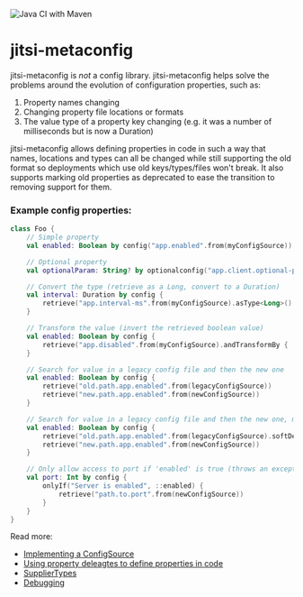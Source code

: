 ![Java CI with Maven](https://github.com/bbaldino/jitsi-metaconfig/workflows/Java%20CI%20with%20Maven/badge.svg)

# jitsi-metaconfig

jitsi-metaconfig is _not_ a config library.  jitsi-metaconfig helps solve the problems around the evolution of configuration properties, such as:

1) Property names changing
1) Changing property file locations or formats
1) The value type of a property key changing (e.g. it was a number of milliseconds but is now a Duration)

jitsi-metaconfig allows defining properties in code in such a way that names, locations and types can all be changed while still supporting the old format so deployments which use old keys/types/files won't break.  It also
supports marking old properties as deprecated to ease the transition to removing support for them.

### Example config properties:
```kotlin
class Foo {
    // Simple property
    val enabled: Boolean by config("app.enabled".from(myConfigSource))

    // Optional property
    val optionalParam: String? by optionalconfig("app.client.optional-param".from(myConfigSource))

    // Convert the type (retrieve as a Long, convert to a Duration)
    val interval: Duration by config {
        retrieve("app.interval-ms".from(myConfigSource).asType<Long>().andConvertBy(Duration::ofMillis))
    }

    // Transform the value (invert the retrieved boolean value)
    val enabled: Boolean by config {
        retrieve("app.disabled".from(myConfigSource).andTransformBy { !it })
    }

    // Search for value in a legacy config file and then the new one
    val enabled: Boolean by config {
        retrieve("old.path.app.enabled".from(legacyConfigSource))
        retrieve("new.path.app.enabled".from(newConfigSource))
    }

    // Search for value in a legacy config file and then the new one, mark the old one as deprecated
    val enabled: Boolean by config {
        retrieve("old.path.app.enabled".from(legacyConfigSource).softDeprecated("use 'new.path.app.enabled' in new config source")
        retrieve("new.path.app.enabled".from(newConfigSource))
    }

    // Only allow access to port if 'enabled' is true (throws an exception otherwise)
    val port: Int by config {
        onlyIf("Server is enabled", ::enabled) {
            retrieve("path.to.port".from(newConfigSource))
        }
    }
}
```

Read more:

- [Implementing a ConfigSource](docs/ConfigSource.md)
- [Using property deleagtes to define properties in code](docs/DelegateHelpers.md)
- [SupplierTypes](docs/SupplierTypes.md)
- [Debugging](docs/Debugging.md)
